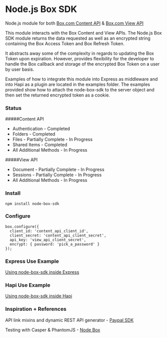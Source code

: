 # Node.js Box SDK

Node.js module for both [Box.com Content API](https://box-content.readme.io/) & [Box.com View API](https://box-view.readme.io/)

This module interacts with the Box Content and View APIs.  The Node.js Box SDK module returns the data requested as well as an encrypted string containing the Box Access Token and Box Refresh Token.  

It abstracts away some of the complexity in regards to updating the Box Token upon expiration.  However, provides flexibility for the developer to handle the Box callback and storage of the encrypted Box Token on a user by user basis.  

Examples of how to integrate this module into Express as middleware and into Hapi as a plugin are located in the examples folder.  The examples provided show how to attach the node-box-sdk to the server object and then set the returned encrypted token as a cookie.

### Status
#####Content API

 - Authentication - Completed
 - Folders - Completed
 - Files - Partially Complete - In Progress
 - Shared Items - Completed
 - All Additional Methods - In Progress

#####View API

 - Document - Partially Complete - In Progress
 - Sessions - Partially Complete - In Progress
 - All Additional Methods - In Progress

### Install
    npm install node-box-sdk
   
### Configure
    box.configure({
      client_id: 'content_api_client_id',
      client_secret: 'content_api_client_secret',
      api_key: 'view_api_client_secret',
      encrypt: { password: 'pick_a_password' }
    });
    
### Express Use Example
[Using node-box-sdk inside Express](https://github.com/cydneymikel/node-box-sdk/tree/master/examples/express)

### Hapi Use Example
[Using node-box-sdk inside Hapi](https://github.com/cydneymikel/node-box-sdk/tree/master/examples/hapi)


### Inspiration + References
API link mixins and dynamic REST API generator - [Paypal SDK](https://github.com/paypal/PayPal-node-SDK)

Testing with Casper & PhantomJS - [Node Box](https://github.com/adityamukho/node-box-sdk)

